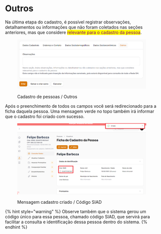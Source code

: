 # Outros

Na última etapa do cadastro, é possível registrar observações, detalhamentos ou informações que não foram coletados nas seções anteriores, mas que considere <mark style="color:purple;">relevante para o cadastro da pessoa</mark>.

<figure><img src="../../.gitbook/assets/image (2) (1) (1) (1) (1) (1) (1) (1) (1) (1) (1) (1) (1).png" alt=""><figcaption><p>Cadastro de pessoas / Outros</p></figcaption></figure>



Após o preenchimento de todos os campos você será redirecionado para a ficha daquela pessoa. Uma mensagem verde no topo também irá informar que o cadastro foi criado com sucesso.&#x20;

<figure><img src="../../.gitbook/assets/image (97).png" alt=""><figcaption><p>Mensagem cadastro criado / Código SIAD</p></figcaption></figure>

{% hint style="warning" %}
Observe também que o sistema gerou um código único para essa pessoa, chamado código SIAD, que servirá para facilitar a consulta e identificação dessa pessoa dentro do sistema.
{% endhint %}
